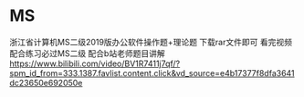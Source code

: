 # MS
浙江省计算机MS二级2019版办公软件操作题+理论题
下载rar文件即可 看完视频配合练习必过MS二级
配合b站老师题目讲解  https://www.bilibili.com/video/BV1R7411j7qf/?spm_id_from=333.1387.favlist.content.click&vd_source=e4b17377f8dfa3641dc23650e692050e
